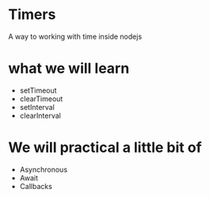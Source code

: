 # Timers

A way to working with time inside nodejs

# what we will learn
- setTimeout
- clearTimeout
- setInterval
- clearInterval

# We will practical a little bit of
- Asynchronous
- Await
- Callbacks